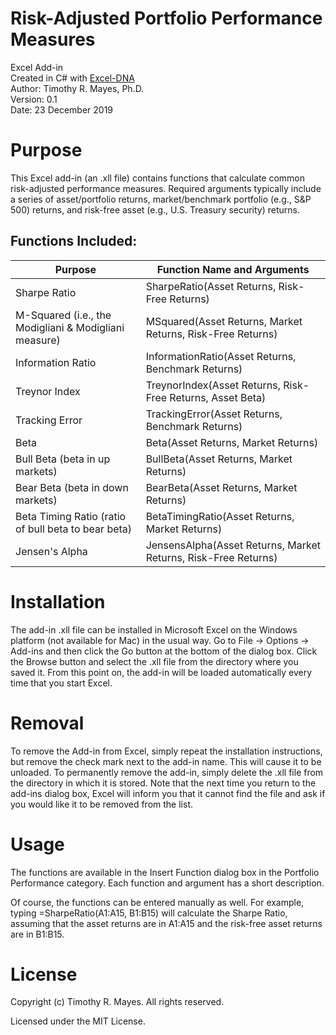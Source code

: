 # Risk-Adjusted Portfolio Performance Measures
Excel Add-in<br>Created in C# with [Excel-DNA](https://github.com/Excel-DNA/ExcelDna)<br>Author: Timothy R. Mayes, Ph.D.<br>Version: 0.1<br>Date: 23 December 2019

# Purpose
This Excel add-in (an .xll file) contains functions that calculate common risk-adjusted performance measures. Required arguments typically include a series of asset/portfolio returns, market/benchmark portfolio (e.g., S&P 500) returns, and risk-free asset (e.g., U.S. Treasury security) returns.

## Functions Included:
Purpose|Function Name and Arguments
-------|---------------------------
Sharpe Ratio|SharpeRatio(Asset Returns, Risk-Free Returns)
M-Squared (i.e., the Modigliani & Modigliani measure)|MSquared(Asset Returns, Market Returns, Risk-Free Returns)
Information Ratio|InformationRatio(Asset Returns, Benchmark Returns)
Treynor Index|TreynorIndex(Asset Returns, Risk-Free Returns, Asset Beta)
Tracking Error|TrackingError(Asset Returns, Benchmark Returns)
Beta|Beta(Asset Returns, Market Returns)
Bull Beta (beta in up markets)|BullBeta(Asset Returns, Market Returns)
Bear Beta (beta in down markets)|BearBeta(Asset Returns, Market Returns)
Beta Timing Ratio (ratio of bull beta to bear beta)|BetaTimingRatio(Asset Returns, Market Returns)
Jensen's Alpha|JensensAlpha(Asset Returns, Market Returns, Risk-Free Returns)

# Installation
The add-in .xll file can be installed in Microsoft Excel on the Windows platform (not available for Mac) in the usual way. Go to File -> Options -> Add-ins and then click the Go button at the bottom of the dialog box. Click the Browse button and select the .xll file from the directory where you saved it. From this point on, the add-in will be loaded automatically every time that you start Excel.

# Removal
To remove the Add-in from Excel, simply repeat the installation instructions, but remove the check mark next to the add-in name. This will cause it to be unloaded.
To permanently remove the add-in, simply delete the .xll file from the directory in which it is stored. Note that the next time you return to the add-ins dialog box, Excel will inform you that it cannot find the file and ask if you would like it to be removed from the list.

# Usage
The functions are available in the Insert Function dialog box in the Portfolio Performance category. Each function and argument has a short description.

Of course, the functions can be entered manually as well. For example, typing =SharpeRatio(A1:A15, B1:B15) will calculate the Sharpe Ratio, assuming that the asset returns are in A1:A15 and the risk-free asset returns are in B1:B15.


# License

Copyright (c) Timothy R. Mayes. All rights reserved.

Licensed under the MIT License.
